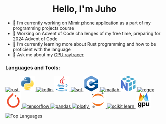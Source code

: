 <h1 align="center">Hello, I'm Juho</h1>

<!--
Here are some ideas to get you started:

- 🔭 I’m currently working on [Mimir phone application](https://github.com/DanielBlomberg1/mimir)
- 🌱 I’m currently learning ...
- 👯 I’m looking to collaborate on ...
- 💬 Ask me about ...
- 📫 How to reach me: ...
- ⚡ Fun fact: ...
-->

- 🔭 I’m currently working on [Mimir phone application](https://github.com/DanielBlomberg1/mimir) as a part of my programming projects course
- 🎄  Working on Advent of Code challenges of my free time, preparing for 2024 Advent of Code 
- 🌱 I’m currently learning more about Rust programming and how to be proficient with the language
- 💬 Ask me about my [GPU raytracer](https://github.com/juhotuho10/rust_GPU_raytracing)

<h3 align="left">Languages and Tools:</h3>
<a href="https://www.rust-lang.org" target="_blank" rel="noreferrer"> 
  <img src="https://www.rust-lang.org/logos/rust-logo-512x512.png" alt="rust" width="50" height="50"/> 
</a>
<a href="https://www.python.org" target="_blank" rel="noreferrer"> 
  <img src="https://raw.githubusercontent.com/devicons/devicon/master/icons/python/python-original.svg" alt="python" width="50" height="50"/> 
</a>
<a href="https://kotlinlang.org" target="_blank" rel="noreferrer"> 
  <img src="https://upload.wikimedia.org/wikipedia/commons/thumb/7/74/Kotlin_Icon.png/1200px-Kotlin_Icon.png" alt="kotlin" width="45" height="45"/> 
</a>
<a href="https://www.java.com" target="_blank" rel="noreferrer"> 
  <img src="https://raw.githubusercontent.com/devicons/devicon/master/icons/java/java-original.svg" alt="java" width="50" height="50"/> 
</a>
<a href="https://en.wikipedia.org/wiki/SQL" target="_blank" rel="noreferrer"> 
  <img src="https://upload.wikimedia.org/wikipedia/commons/thumb/d/d7/Sql_data_base_with_logo.svg/2560px-Sql_data_base_with_logo.svg.png" alt="sql" width="110" height="50"/> 
</a>
<a href="https://isocpp.org" target="_blank" rel="noreferrer"> 
  <img src="https://raw.githubusercontent.com/devicons/devicon/master/icons/cplusplus/cplusplus-original.svg" alt="c++" width="50" height="50"/> 
</a>
<a href="https://www.mathworks.com/products/matlab.html" target="_blank" rel="noreferrer"> 
  <img src="https://upload.wikimedia.org/wikipedia/commons/2/21/Matlab_Logo.png" alt="matlab" width="50" height="50"/> 
</a>
<a href="https://numpy.org" target="_blank" rel="noreferrer"> 
  <img src="https://raw.githubusercontent.com/devicons/devicon/master/icons/numpy/numpy-original.svg" alt="numpy" width="50" height="50"/> 
</a>
<a href="https://en.wikipedia.org/wiki/Regular_expression" target="_blank" rel="noreferrer"> 
  <img src="https://static-00.iconduck.com/assets.00/regex-icon-512x512-z87iemwl.png" alt="regex" width="50" height="50"/> 
</a>
<a href="https://pytorch.org" target="_blank" rel="noreferrer"> 
  <img src="https://raw.githubusercontent.com/devicons/devicon/master/icons/pytorch/pytorch-original.svg" alt="pytorch" width="50" height="50"/> 
</a>
<a href="https://www.tensorflow.org" target="_blank" rel="noreferrer"> 
  <img src="https://user-images.githubusercontent.com/40668801/42043955-fbb838a2-7af7-11e8-9795-7f890e871d13.png" alt="tensorflow" width="50" height="50"/> 
</a>
<a href="https://pandas.pydata.org" target="_blank" rel="noreferrer"> 
  <img src="https://seeklogo.com/images/P/pandas-logo-56829C6445-seeklogo.com.png" alt="pandas" width="150" height="50"/> 
</a>
<a href="https://plotly.com" target="_blank" rel="noreferrer"> 
  <img src="https://global.discourse-cdn.com/flex020/uploads/plot/original/3X/2/5/25cce3c59b59258b5cc72421afe3728e8dbcd245.png" alt="plotly" width="150" height="40"/> 
</a>
<a href="https://jupyter.org" target="_blank" rel="noreferrer"> 
  <img src="https://raw.githubusercontent.com/devicons/devicon/master/icons/jupyter/jupyter-original.svg" alt="jupyter" width="50" height="50"/> 
</a>
<a href="https://scikit-learn.org" target="_blank" rel="noreferrer"> 
  <img src="https://upload.wikimedia.org/wikipedia/commons/0/05/Scikit_learn_logo_small.svg" alt="scikit learn" width="50" height="50"/> 
</a>
<a href="https://crates.io/crates/wgpu" target="_blank" rel="noreferrer"> 
  <img src="https://raw.githubusercontent.com/gfx-rs/wgpu/trunk/logo.png" alt="Wgpu" width="50" height="50"/> 
</a>




![Top Languages](https://github-readme-stats.vercel.app/api/top-langs?username=juhotuho10&show_icons=true&locale=en&layout=compact&theme=tokyonight)


